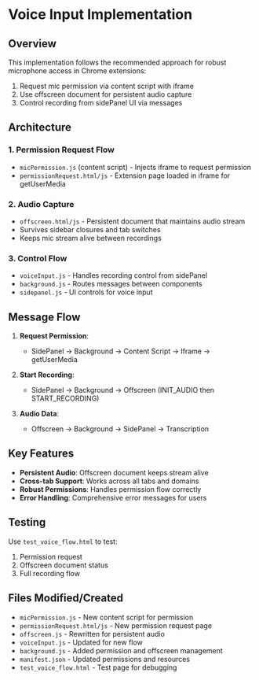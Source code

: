 # Voice Input Implementation

## Overview
This implementation follows the recommended approach for robust microphone access in Chrome extensions:
1. Request mic permission via content script with iframe
2. Use offscreen document for persistent audio capture
3. Control recording from sidePanel UI via messages

## Architecture

### 1. Permission Request Flow
- `micPermission.js` (content script) - Injects iframe to request permission
- `permissionRequest.html/js` - Extension page loaded in iframe for getUserMedia

### 2. Audio Capture
- `offscreen.html/js` - Persistent document that maintains audio stream
- Survives sidebar closures and tab switches
- Keeps mic stream alive between recordings

### 3. Control Flow
- `voiceInput.js` - Handles recording control from sidePanel
- `background.js` - Routes messages between components
- `sidepanel.js` - UI controls for voice input

## Message Flow

1. **Request Permission**:
   - SidePanel → Background → Content Script → Iframe → getUserMedia
   
2. **Start Recording**:
   - SidePanel → Background → Offscreen (INIT_AUDIO then START_RECORDING)
   
3. **Audio Data**:
   - Offscreen → Background → SidePanel → Transcription

## Key Features

- **Persistent Audio**: Offscreen document keeps stream alive
- **Cross-tab Support**: Works across all tabs and domains
- **Robust Permissions**: Handles permission flow correctly
- **Error Handling**: Comprehensive error messages for users

## Testing

Use `test_voice_flow.html` to test:
1. Permission request
2. Offscreen document status
3. Full recording flow

## Files Modified/Created

- `micPermission.js` - New content script for permission
- `permissionRequest.html/js` - New permission request page
- `offscreen.js` - Rewritten for persistent audio
- `voiceInput.js` - Updated for new flow
- `background.js` - Added permission and offscreen management
- `manifest.json` - Updated permissions and resources
- `test_voice_flow.html` - Test page for debugging